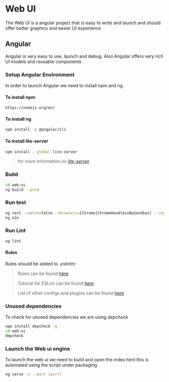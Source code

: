 # Web UI

The Web UI is a angular project that is easy to write and launch and should offer better graphics and easier UI experience

## Angular

Angular is very easy to use, launch and debug.
Also Angular offers very rich UI models and reusable components

### Setup Angular Environment

In order to launch Angular we need to install npm and ng

#### To install npm

```text
https://nodejs.org/en/
```

#### To install ng

```bash
npm install -g @angular/cli
```

#### To install lite-server

```bash
npm install --global lite-server
```

> for more information on [_lite-server_](https://www.npmjs.com/package/lite-server)

### Build

```bash
cd web-ui
ng build --prod
```

### Run test

```bash
ng test --watch=false --browsers=[Chrome|ChromeHeadlessNoSandbox] --reporters=[junit|progress]
ng e2e
```

### Run Lint

```bash
ng lint
```

#### Rules

Rules should be added to *.eslintrc*

> Rules can be found [here](https://eslint.org/docs/rules/)
>
> Tutorial for ESLint can be found [here](https://khalilstemmler.com/blogs/typescript/eslint-for-typescript/)
>
> List of other configs and plugins can be found [here](https://github.com/dustinspecker/awesome-eslint)

### Unused dependencies

To check for unused dependencies we are using *depcheck*

```bash
npm install depcheck -g
cd web-ui
depcheck
```

### Launch the Web ui engine

To launch the web ui we need to build and open the index.html this is automated using the script under packaging

```bash
ng serve -o --port [port]
```
